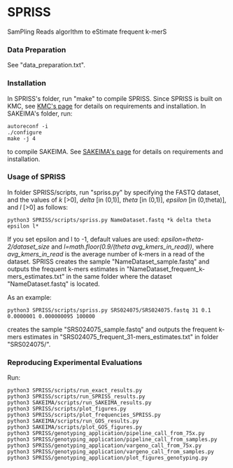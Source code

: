 # SPRISS
SamPling Reads algorIthm to eStimate frequent k-merS

### Data Preparation
See "data_preparation.txt".

### Installation
In SPRISS's folder, run "make" to compile SPRISS. Since SPRISS is built on KMC, see [KMC's page](https://github.com/refresh-bio/KMC) for details on requirements and installation.
In SAKEIMA's folder, run:
```
autoreconf -i
./configure
make -j 4
```
to compile SAKEIMA. See [SAKEIMA's page](https://github.com/VandinLab/SAKEIMA) for details on requirements and installation. 

### Usage of SPRISS
In folder SPRISS/scripts, run "spriss.py" by specifying the FASTQ dataset, and the values of *k* [>0], *delta* [in (0,1)], *theta* [in (0,1)], *epsilon* [in (0,theta)], and *l* [>0] as follows:
```
python3 SPRISS/scripts/spriss.py NameDataset.fastq *k delta theta epsilon l*
```
If you set epsilon and l to -1, default values are used: *epsilon=theta-2/dataset_size* and *l=math.floor(0.9/(theta avg_kmers_in_read))*, where *avg_kmers_in_read* is the average number of k-mers in a read of the dataset.
SPRISS creates the sample "NameDataset_sample.fastq" and outputs the frequent k-mers estimates in "NameDataset_frequent_k-mers_estimates.txt" in the same folder where the dataset "NameDataset.fastq" is located.

As an example:
```
python3 SPRISS/scripts/spriss.py SRS024075/SRS024075.fastq 31 0.1 0.0000001 0.000000095 100000
```
creates the sample "SRS024075_sample.fastq" and outputs the frequent k-mers estimates in "SRS024075_frequent_31-mers_estimates.txt" in folder "SRS024075/".

### Reproducing Experimental Evaluations
Run:
```
python3 SPRISS/scripts/run_exact_results.py
python3 SPRISS/scripts/run_SPRISS_results.py
python3 SAKEIMA/scripts/run_SAKEIMA_results.py
python3 SPRISS/scripts/plot_figures.py
python3 SPRISS/scripts/plot_frequencies_SPRISS.py
python3 SAKEIMA/scripts/run_GOS_results.py
python3 SAKEIMA/scripts/plot_GOS_figures.py
python3 SPRISS/genotyping_application/pipeline_call_from_75x.py
python3 SPRISS/genotyping_application/pipeline_call_from_samples.py
python3 SPRISS/genotyping_application/vargeno_call_from_75x.py
python3 SPRISS/genotyping_application/vargeno_call_from_samples.py
python3 SPRISS/genotyping_application/plot_figures_genotyping.py
```
